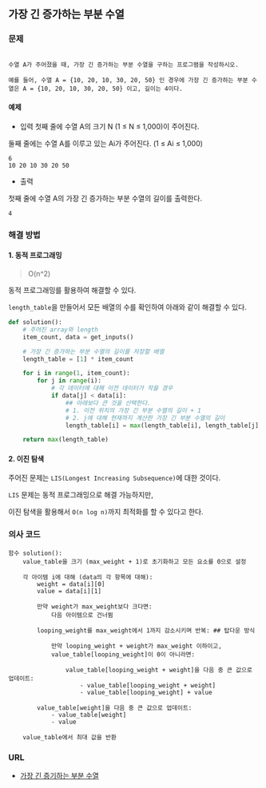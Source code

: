 ## 가장 긴 증가하는 부분 수열 
### 문제
```text

수열 A가 주어졌을 때, 가장 긴 증가하는 부분 수열을 구하는 프로그램을 작성하시오.

예를 들어, 수열 A = {10, 20, 10, 30, 20, 50} 인 경우에 가장 긴 증가하는 부분 수열은 A = {10, 20, 10, 30, 20, 50} 이고, 길이는 4이다.
```

#### 예제
- 입력
첫째 줄에 수열 A의 크기 N (1 ≤ N ≤ 1,000)이 주어진다.

둘째 줄에는 수열 A를 이루고 있는 Ai가 주어진다. (1 ≤ Ai ≤ 1,000)

```text
6
10 20 10 30 20 50
```

- 출력 

첫째 줄에 수열 A의 가장 긴 증가하는 부분 수열의 길이를 출력한다.

```text
4
```


### 해결 방법
#### 1. 동적 프로그래밍
> O(n^2)

동적 프로그래밍를 활용하여 해결할 수 있다.

`length_table`을 만들어서 모든 배열의 수를 확인하여 아래와 같이 해결할 수 있다.

```python
def solution():
    # 주어진 array와 length
    item_count, data = get_inputs()

    # 가장 긴 증가하는 부분 수열의 길이를 저장할 배열
    length_table = [1] * item_count

    for i in range(1, item_count):
        for j in range(i):
            # 각 데이터에 대해 이전 데이터가 작을 경우
            if data[j] < data[i]:
                ## 아래보다 큰 것을 선택한다.
                # 1. 이전 위치의 가장 긴 부분 수열의 길이 + 1
                # 2. j에 대해 현재까지 계산한 가장 긴 부분 수열의 길이
                length_table[i] = max(length_table[i], length_table[j] + 1)

    return max(length_table)

```

#### 2. 이진 탐색

주어진 문제는 `LIS(Longest Increasing Subsequence)`에 대한 것이다.

`LIS` 문제는 동적 프로그래밍으로 해결 가능하지만,

이진 탐색을 활용해서 `O(n log n)`까지 최적화를 할 수 있다고 한다.


### 의사 코드
```text
함수 solution():
    value_table을 크기 (max_weight + 1)로 초기화하고 모든 요소를 0으로 설정

    각 아이템 i에 대해 (data의 각 항목에 대해):
        weight = data[i][0]
        value = data[i][1]

        만약 weight가 max_weight보다 크다면:
            다음 아이템으로 건너뜀

        looping_weight를 max_weight에서 1까지 감소시키며 반복: ## 탑다운 방식
            
            만약 looping_weight + weight가 max_weight 이하이고,
            value_table[looping_weight]이 0이 아니라면:
            
                value_table[looping_weight + weight]을 다음 중 큰 값으로 업데이트:
                    - value_table[looping_weight + weight]
                    - value_table[looping_weight] + value

        value_table[weight]을 다음 중 큰 값으로 업데이트:
            - value_table[weight]
            - value

    value_table에서 최대 값을 반환
```

### URL
- [가장 긴 증기하는 부분 수열](https://www.acmicpc.net/problem/11053)